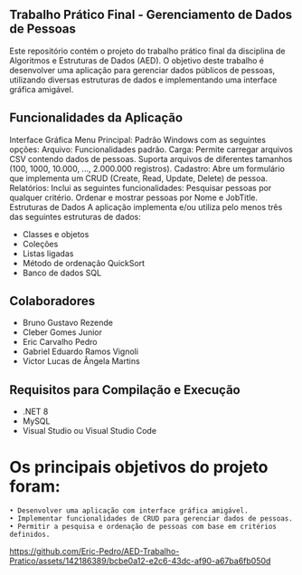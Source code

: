 ## Trabalho Prático Final - Gerenciamento de Dados de Pessoas
Este repositório contém o projeto do trabalho prático final da disciplina de Algoritmos e Estruturas de Dados (AED). O objetivo deste trabalho é desenvolver uma aplicação para gerenciar dados públicos de pessoas, utilizando diversas estruturas de dados e implementando uma interface gráfica amigável.

## Funcionalidades da Aplicação
Interface Gráfica
Menu Principal: Padrão Windows com as seguintes opções:
Arquivo: Funcionalidades padrão.
Carga: Permite carregar arquivos CSV contendo dados de pessoas. Suporta arquivos de diferentes tamanhos (100, 1000, 10.000, ..., 2.000.000 registros).
Cadastro: Abre um formulário que implementa um CRUD (Create, Read, Update, Delete) de pessoa.
Relatórios: Inclui as seguintes funcionalidades:
Pesquisar pessoas por qualquer critério.
Ordenar e mostrar pessoas por Nome e JobTitle.
Estruturas de Dados
A aplicação implementa e/ou utiliza pelo menos três das seguintes estruturas de dados:

* Classes e objetos
* Coleções
* Listas ligadas
* Método de ordenação QuickSort
* Banco de dados SQL

## Colaboradores
* Bruno Gustavo Rezende
* Cleber Gomes Junior
* Eric Carvalho Pedro
* Gabriel Eduardo Ramos Vignoli
* Victor Lucas de Ângela Martins

## Requisitos para Compilação e Execução
* .NET 8
* MySQL
* Visual Studio ou Visual Studio Code

# Os principais objetivos do projeto foram:
	• Desenvolver uma aplicação com interface gráfica amigável.
	• Implementar funcionalidades de CRUD para gerenciar dados de pessoas.
	• Permitir a pesquisa e ordenação de pessoas com base em critérios definidos.

https://github.com/Eric-Pedro/AED-Trabalho-Pratico/assets/142186389/bcbe0a12-e2c6-43dc-af90-a67ba6fb050d

